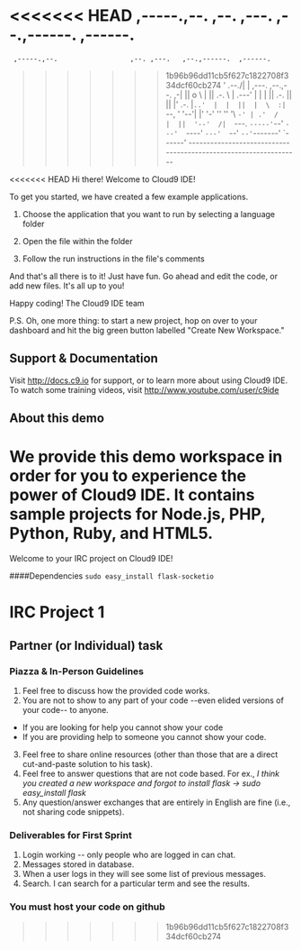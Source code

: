 
<<<<<<< HEAD
    ,-----.,--.                  ,--. ,---.   ,--.,------.  ,------.
=======
     ,-----.,--.                  ,--. ,---.   ,--.,------.  ,------.
>>>>>>> 1b96b96dd11cb5f627c1822708f334dcf60cb274
    '  .--./|  | ,---. ,--.,--. ,-|  || o   \  |  ||  .-.  \ |  .---'
    |  |    |  || .-. ||  ||  |' .-. |`..'  |  |  ||  |  \  :|  `--, 
    '  '--'\|  |' '-' ''  ''  '\ `-' | .'  /   |  ||  '--'  /|  `---.
     `-----'`--' `---'  `----'  `---'  `--'    `--'`-------' `------'
    ----------------------------------------------------------------- 


<<<<<<< HEAD
Hi there! Welcome to Cloud9 IDE!

To get you started, we have created a few example applications.

1) Choose the application that you want to run by selecting a language folder

2) Open the file within the folder

3) Follow the run instructions in the file's comments
    
And that's all there is to it! Just have fun. Go ahead and edit the code, 
or add new files. It's all up to you! 

Happy coding!
The Cloud9 IDE team

P.S. Oh, one more thing: to start a new project, hop on over to your 
dashboard and hit the big green button labelled "Create New Workspace."


## Support & Documentation

Visit http://docs.c9.io for support, or to learn more about using Cloud9 IDE. 
To watch some training videos, visit http://www.youtube.com/user/c9ide

## About this demo

We provide this demo workspace in order for you to experience the power of Cloud9 IDE. 
It contains sample projects for Node.js, PHP, Python, Ruby, and HTML5.
=======
Welcome to your IRC project on Cloud9 IDE!

####Dependencies
`sudo easy_install flask-socketio`

# IRC Project 1

## Partner (or Individual) task

### Piazza & In-Person Guidelines
1. Feel free to discuss how the provided code works.
2. You are not to show to any part of your code --even elided versions of your code-- to anyone.
  * If you are looking for help you cannot show your code
  * If you are providing help to someone you cannot show your code.
3. Feel free to share online resources (other than those that are a direct cut-and-paste solution to his task).
4. Feel free to answer questions that are not code based. For ex., *I think you created a new workspace and forgot to install flask -> sudo easy_install flask*
5. Any question/answer exchanges that are entirely in English are fine (i.e., not sharing code snippets).


### Deliverables for First Sprint
1. Login working -- only people who are logged in can chat.
2. Messages stored in database. 
3. When a user logs in they will see some list of previous messages. 
4. Search. I can search for a particular term and see the results.
 
### You must host your code on github


>>>>>>> 1b96b96dd11cb5f627c1822708f334dcf60cb274
